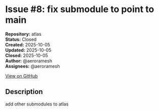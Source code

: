 # Issue #8: fix submodule to point to main

**Repository:** atlas  
**Status:** Closed  
**Created:** 2025-10-05  
**Updated:** 2025-10-05  
**Closed:** 2025-10-05  
**Author:** @aeroramesh  
**Assignees:** @aeroramesh  

[View on GitHub](https://github.com/Simtestlab/atlas/issues/8)

## Description

add other submodules to atlas